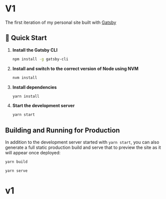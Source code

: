 # V1

The first iteration of my personal site built with [Gatsby](https://www.gatsbyjs.org/)

## 🚀 Quick Start

1.  **Install the Gatsby CLI**

    ```sh
    npm install -g gatsby-cli
    ```

2.  **Install and switch to the correct version of Node using NVM**

    ```sh
    nvm install
    ```

3.  **Install dependencies**

    ```sh
    yarn install
    ```

4.  **Start the development server**

    ```sh
    yarn start
    ```

## Building and Running for Production

In addition to the development server started with `yarn start`, you can also generate a full static production build and serve that to preview the site as it will appear once deployed:

```sh
yarn build
```

```sh
yarn serve
```
# v1
